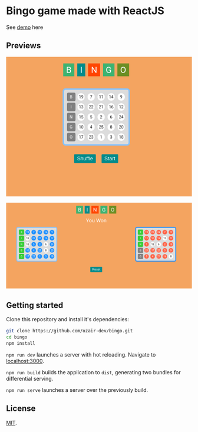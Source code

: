 # Bingo game made with ReactJS


See [demo](https://ozair-dev.github.io/bingo) here


## Previews

![](assets/images/1.png)

![](assets/images/0.png)


## Getting started

Clone this repository and install it's dependencies:

```bash
git clone https://github.com/ozair-dev/bingo.git
cd bingo
npm install
```

`npm run dev` launches a server with hot reloading. Navigate to [localhost:3000](http://localhost:3000).

`npm run build` builds the application to `dist`, generating two bundles for differential serving.

`npm run serve` launches a server over the previously build.

## License

[MIT](LICENSE).